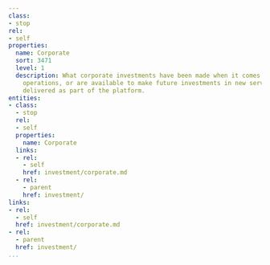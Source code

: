 ```yaml
---
class:
- stop
rel:
- self
properties:
  name: Corporate
  sort: 3471
  level: 1
  description: What corporate investments have been made when it comes to platform
    operations, or are available to make future investments in new services, or applications
    delivered as part of the platform.
entities:
- class:
  - stop
  rel:
  - self
  properties:
    name: Corporate
  links:
  - rel:
    - self
    href: investment/corporate.md
  - rel:
    - parent
    href: investment/
links:
- rel:
  - self
  href: investment/corporate.md
- rel:
  - parent
  href: investment/
...
```

